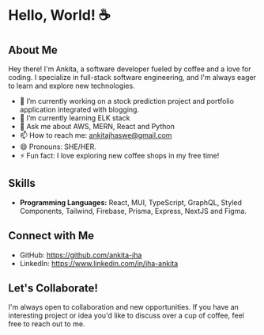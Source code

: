 
# Hello, World! ☕️

## About Me

Hey there! I'm Ankita, a software developer fueled by coffee and a love for coding. I specialize in full-stack software engineering, and I'm always eager to learn and explore new technologies.

- 🔭 I’m currently working on a stock prediction project and portfolio application integrated with blogging.
- 🌱 I’m currently learning ELK stack
- 💬 Ask me about AWS, MERN, React and Python
- 📫 How to reach me: ankitajhaswe@gmail.com
- 😄 Pronouns: SHE/HER.
- ⚡ Fun fact: I love exploring new coffee shops in my free time!

## Skills

- **Programming Languages:** React, MUI, TypeScript, GraphQL, Styled Components, Tailwind, Firebase, Prisma, Express, NextJS and Figma.

## Connect with Me

- GitHub: https://github.com/ankita-jha
- LinkedIn: https://www.linkedin.com/in/jha-ankita


## Let's Collaborate!

I'm always open to collaboration and new opportunities. If you have an interesting project or idea you'd like to discuss over a cup of coffee, feel free to reach out to me. 
